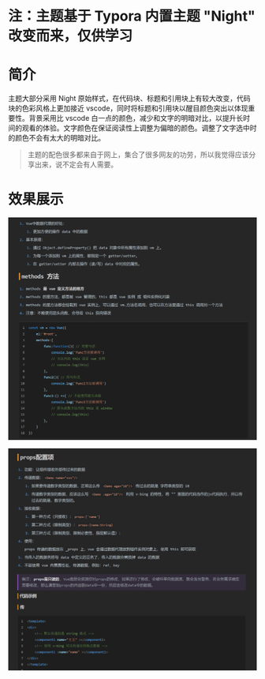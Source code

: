 # 注：主题基于 Typora 内置主题 "Night" 改变而来，仅供学习

# 简介

主题大部分采用 Night 原始样式，在代码块、标题和引用块上有较大改变，代码块的色彩风格上更加接近 vscode，同时将标题和引用块以醒目颜色突出以体现重要性。背景采用比 vscode 白一点的颜色，减少和文字的明暗对比，以提升长时间的观看的体验。文字颜色在保证阅读性上调整为偏暗的颜色。调整了文字选中时的颜色不会有太大的明暗对比。

> 主题的配色很多都来自于网上，集合了很多网友的功劳，所以我觉得应该分享出来，说不定会有人需要。

# 效果展示

![](./images/1.png)

![](./images/2.png)
